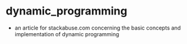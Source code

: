 # dynamic_programming

- an article for stackabuse.com concerning the basic concepts and implementation of dynamic programming